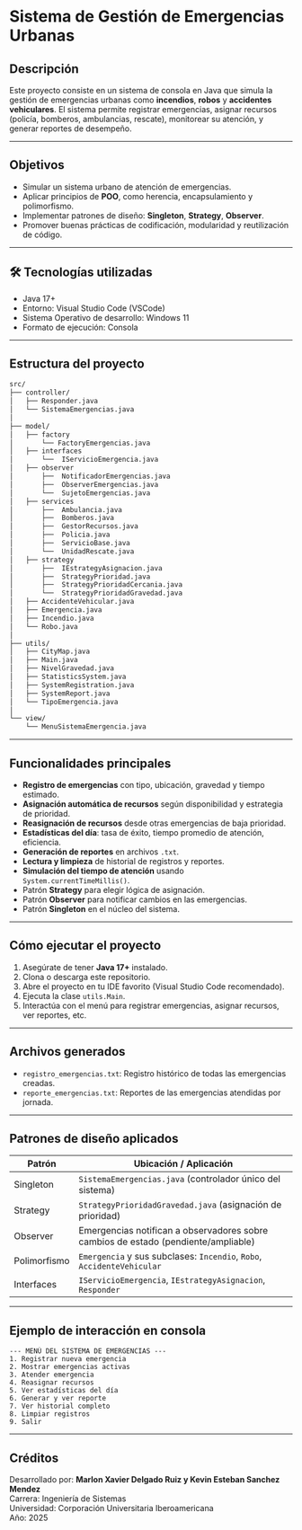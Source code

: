 
#  Sistema de Gestión de Emergencias Urbanas

##  Descripción

Este proyecto consiste en un sistema de consola en Java que simula la gestión de emergencias urbanas como **incendios**, **robos** y **accidentes vehiculares**. El sistema permite registrar emergencias, asignar recursos (policía, bomberos, ambulancias, rescate), monitorear su atención, y generar reportes de desempeño.


---

##  Objetivos

- Simular un sistema urbano de atención de emergencias.
- Aplicar principios de **POO**, como herencia, encapsulamiento y polimorfismo.
- Implementar patrones de diseño: **Singleton**, **Strategy**, **Observer**.
- Promover buenas prácticas de codificación, modularidad y reutilización de código.

---

## 🛠 Tecnologías utilizadas

- Java 17+
- Entorno: Visual Studio Code (VSCode)
- Sistema Operativo de desarrollo: Windows 11
- Formato de ejecución: Consola

---

##  Estructura del proyecto

```bash
src/
├── controller/
│   ├── Responder.java
│   └── SistemaEmergencias.java
│
├── model/
│   ├── factory
│       └── FactoryEmergencias.java
│   ├── interfaces
│       └──  IServicioEmergencia.java
│   ├── observer
│       ├──  NotificadorEmergencias.java
│       ├──  ObserverEmergencias.java
│       └──  SujetoEmergencias.java
│   ├── services
│       ├──  Ambulancia.java
│       ├──  Bomberos.java
│       ├──  GestorRecursos.java
│       ├──  Policia.java
│       ├──  ServicioBase.java
│       └──  UnidadRescate.java
│   ├── strategy
│       ├──  IEstrategyAsignacion.java
│       ├──  StrategyPrioridad.java
│       ├──  StrategyPrioridadCercania.java
│       └──  StrategyPrioridadGravedad.java
│   ├── AccidenteVehicular.java
│   ├── Emergencia.java
│   ├── Incendio.java
│   └── Robo.java
│
├── utils/
│   ├── CityMap.java
│   ├── Main.java
│   ├── NivelGravedad.java
│   ├── StatisticsSystem.java
│   ├── SystemRegistration.java
│   ├── SystemReport.java
│   └── TipoEmergencia.java
│
└── view/
    └── MenuSistemaEmergencia.java
```

---

##  Funcionalidades principales

-  **Registro de emergencias** con tipo, ubicación, gravedad y tiempo estimado.
-  **Asignación automática de recursos** según disponibilidad y estrategia de prioridad.
-  **Reasignación de recursos** desde otras emergencias de baja prioridad.
-  **Estadísticas del día**: tasa de éxito, tiempo promedio de atención, eficiencia.
-  **Generación de reportes** en archivos `.txt`.
-  **Lectura y limpieza** de historial de registros y reportes.
-  **Simulación del tiempo de atención** usando `System.currentTimeMillis()`.
-  Patrón **Strategy** para elegir lógica de asignación.
-  Patrón **Observer** para notificar cambios en las emergencias.
-  Patrón **Singleton** en el núcleo del sistema.

---

##  Cómo ejecutar el proyecto

1. Asegúrate de tener **Java 17+** instalado.
2. Clona o descarga este repositorio.
3. Abre el proyecto en tu IDE favorito (Visual Studio Code recomendado).
4. Ejecuta la clase `utils.Main`.
5. Interactúa con el menú para registrar emergencias, asignar recursos, ver reportes, etc.

---

##  Archivos generados

- `registro_emergencias.txt`: Registro histórico de todas las emergencias creadas.
- `reporte_emergencias.txt`: Reportes de las emergencias atendidas por jornada.

---

##  Patrones de diseño aplicados

| Patrón      | Ubicación / Aplicación                                                                 |
|-------------|------------------------------------------------------------------------------------------|
| Singleton   | `SistemaEmergencias.java` (controlador único del sistema)                               |
| Strategy    | `StrategyPrioridadGravedad.java` (asignación de prioridad)                              |
| Observer    | Emergencias notifican a observadores sobre cambios de estado (pendiente/ampliable)      |
| Polimorfismo| `Emergencia` y sus subclases: `Incendio`, `Robo`, `AccidenteVehicular`                  |
| Interfaces  | `IServicioEmergencia`, `IEstrategyAsignacion`, `Responder`                              |

---

##  Ejemplo de interacción en consola

```
--- MENÚ DEL SISTEMA DE EMERGENCIAS ---
1. Registrar nueva emergencia
2. Mostrar emergencias activas
3. Atender emergencia
4. Reasignar recursos
5. Ver estadísticas del día
6. Generar y ver reporte
7. Ver historial completo
8. Limpiar registros
9. Salir
```

---

##  Créditos

Desarrollado por: **Marlon Xavier Delgado Ruiz y Kevin Esteban Sanchez Mendez**  
Carrera: Ingeniería de Sistemas  
Universidad: Corporación Universitaria Iberoamericana  
Año: 2025